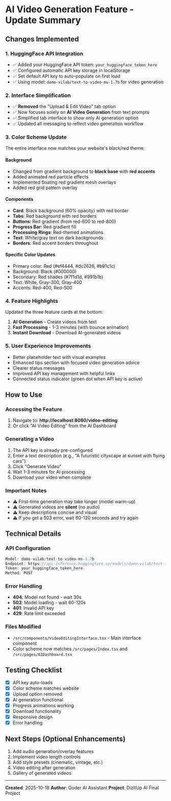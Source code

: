 # AI Video Generation Feature - Update Summary

## Changes Implemented

### 1. **HuggingFace API Integration**
- ✅ Added your HuggingFace API token: `your_huggingface_token_here`
- ✅ Configured automatic API key storage in localStorage
- ✅ Set default API key to auto-populate on first load
- ✅ Using model: `damo-vilab/text-to-video-ms-1.7b` for video generation

### 2. **Interface Simplification**
- ✅ **Removed** the "Upload & Edit Video" tab option
- ✅ Now focuses solely on **AI Video Generation** from text prompts
- ✅ Simplified tab interface to show only AI generation option
- ✅ Updated all messaging to reflect video generation workflow

### 3. **Color Scheme Update**
The entire interface now matches your website's black/red theme:

#### Background
- Changed from gradient background to **black base** with **red accents**
- Added animated red particle effects
- Implemented floating red gradient mesh overlays
- Added red grid pattern overlay

#### Components
- **Card**: Black background (60% opacity) with red border
- **Tabs**: Red background with red borders
- **Buttons**: Red gradient (from red-600 to red-800)
- **Progress Bar**: Red gradient fill
- **Processing Rings**: Red-themed animations
- **Text**: White/gray text on dark backgrounds
- **Borders**: Red accent borders throughout

#### Specific Color Updates
- Primary color: Red (#ef4444, #dc2626, #b91c1c)
- Background: Black (#000000)
- Secondary: Red shades (#7f1d1d, #991b1b)
- Text: White, Gray-300, Gray-400
- Accents: Red-400, Red-500

### 4. **Feature Highlights**
Updated the three feature cards at the bottom:
1. **AI Generation** - Create videos from text
2. **Fast Processing** - 1-3 minutes (with bounce animation)
3. **Instant Download** - Download AI-generated videos

### 5. **User Experience Improvements**
- Better placeholder text with visual examples
- Enhanced tips section with focused video generation advice
- Clearer status messages
- Improved API key management with helpful links
- Connected status indicator (green dot when API key is active)

## How to Use

### Accessing the Feature
1. Navigate to: **http://localhost:8080/video-editing**
2. Or click "AI Video Editing" from the AI Dashboard

### Generating a Video
1. The API key is already pre-configured
2. Enter a text description (e.g., "A futuristic cityscape at sunset with flying cars")
3. Click "Generate Video"
4. Wait 1-3 minutes for AI processing
5. Download your video when complete

### Important Notes
- ⚠️ First-time generation may take longer (model warm-up)
- ⚠️ Generated videos are **silent** (no audio)
- ⚠️ Keep descriptions concise and visual
- ⚠️ If you get a 503 error, wait 60-120 seconds and try again

## Technical Details

### API Configuration
```javascript
Model: damo-vilab/text-to-video-ms-1.7b
Endpoint: https://api-inference.huggingface.co/models/damo-vilab/text-to-video-ms-1.7b
Token: your_huggingface_token_here
Method: POST
```

### Error Handling
- **404**: Model not found - wait 30s
- **503**: Model loading - wait 60-120s
- **401**: Invalid API key
- **429**: Rate limit exceeded

### Files Modified
- `/src/components/VideoEditingInterface.tsx` - Main interface component
- Color scheme now matches `/src/pages/Index.tsx` and `/src/pages/AIDashboard.tsx`

## Testing Checklist
- [x] API key auto-loads
- [x] Color scheme matches website
- [x] Upload option removed
- [x] AI generation functional
- [x] Progress animations working
- [x] Download functionality
- [x] Responsive design
- [x] Error handling

## Next Steps (Optional Enhancements)
1. Add audio generation/overlay features
2. Implement video length controls
3. Add style presets (cinematic, vintage, etc.)
4. Video editing after generation
5. Gallery of generated videos

---

**Created**: 2025-10-18
**Author**: Qoder AI Assistant
**Project**: DizItUp AI Final Project
